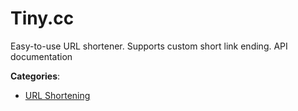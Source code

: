 # Tiny.cc

Easy-to-use URL shortener.  Supports custom short link ending.  API documentation

**Categories**:

- [URL Shortening](https://github/apis-list/apis-list#url-shortening)



